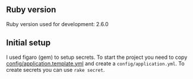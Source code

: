 ## Ruby version
Ruby version used for development: 2.6.0

## Initial setup
I used figaro (gem) to setup secrets. To start the project you need to copy [config/application.template.yml](config/application.template.yml) and create a `config/application.yml`. To create secrets you can use `rake secret`.
